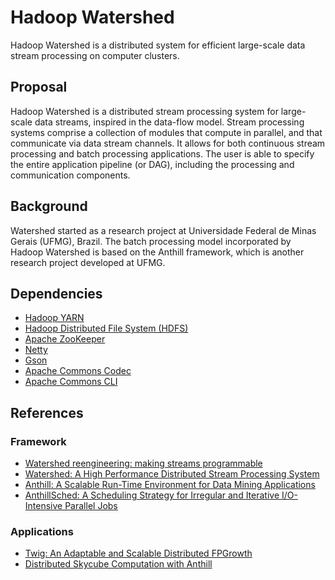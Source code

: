 Hadoop Watershed
================

Hadoop Watershed is a distributed system for efficient large-scale data stream processing on computer clusters.

## Proposal

Hadoop Watershed is a distributed stream processing system for large-scale data streams, inspired in the data-flow model.
Stream processing systems comprise a collection of modules that compute in parallel, and that communicate via data stream channels.
It allows for both continuous stream processing and batch processing applications.
The user is able to specify the entire application pipeline (or DAG), including the processing and communication components.

## Background

Watershed started as a research project at Universidade Federal de Minas Gerais (UFMG), Brazil.
The batch processing model incorporated by Hadoop Watershed is based on the Anthill framework, which is another research project developed at UFMG.

## Dependencies

* [Hadoop YARN](http://hadoop.apache.org/)
* [Hadoop Distributed File System (HDFS)](http://hadoop.apache.org/) 
* [Apache ZooKeeper](http://zookeeper.apache.org/)
* [Netty](http://netty.io/)
* [Gson](https://code.google.com/p/google-gson/)
* [Apache Commons Codec](http://commons.apache.org/proper/commons-codec/)
* [Apache Commons CLI](http://commons.apache.org/proper/commons-cli/)

## References
### Framework
- [Watershed reengineering: making streams programmable](http://homepages.dcc.ufmg.br/~rcor/wpba14.pdf)
- [Watershed: A High Performance Distributed Stream Processing System](https://sites.google.com/site/rsilvaoliveira/home/2011-SBAC_PAD-watershed.pdf)
- [Anthill: A Scalable Run-Time Environment for Data Mining Applications](http://homepages.dcc.ufmg.br/~dorgival/artigos/sbac2005.pdf)
- [AnthillSched: A Scheduling Strategy for Irregular and Iterative I/O-Intensive Parallel Jobs](http://homepages.dcc.ufmg.br/~pcalais/papers/JSSPP.pdf)

### Applications
- [Twig: An Adaptable and Scalable Distributed FPGrowth](http://homepages.dcc.ufmg.br/~rcor/ipdps15.pdf)
- [Distributed Skycube Computation with Anthill](http://homepages.dcc.ufmg.br/~lcerf/publications/articles/Distributed%20Skycube%20Computation%20with%20Anthill.pdf)

